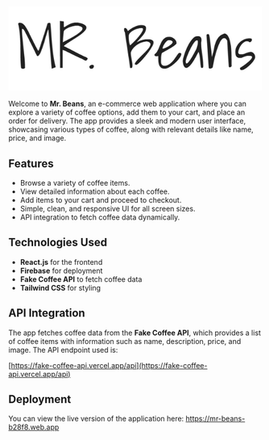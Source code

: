 ![Mr. Beans Logo](./src/assets/mrbeans.png)

Welcome to **Mr. Beans**, an e-commerce web application where you can explore a variety of coffee options, add them to your cart, and place an order for delivery. The app provides a sleek and modern user interface, showcasing various types of coffee, along with relevant details like name, price, and image.

## Features

- Browse a variety of coffee items.
- View detailed information about each coffee.
- Add items to your cart and proceed to checkout.
- Simple, clean, and responsive UI for all screen sizes.
- API integration to fetch coffee data dynamically.
  
## Technologies Used

- **React.js** for the frontend
- **Firebase** for deployment
- **Fake Coffee API** to fetch coffee data
- **Tailwind CSS** for styling

## API Integration

The app fetches coffee data from the **Fake Coffee API**, which provides a list of coffee items with information such as name, description, price, and image. The API endpoint used is:

[https://fake-coffee-api.vercel.app/api](https://fake-coffee-api.vercel.app/api)

## Deployment

You can view the live version of the application here: 
https://mr-beans-b28f8.web.app
